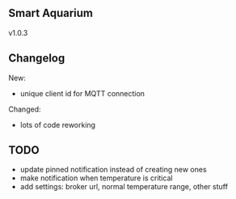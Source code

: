 ## Smart Aquarium
v1.0.3

## Changelog
New:
- unique client id for MQTT connection

Changed:
- lots of code reworking
 
## TODO
- update pinned notification instead of creating new ones
- make notification when temperature is critical
- add settings: broker url, normal temperature range, other stuff
